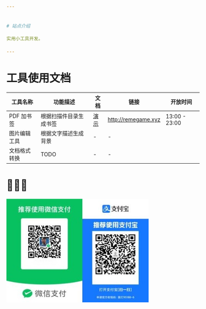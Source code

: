 ```yaml
---


# 站点介绍

实用小工具开发。

---
```



# 工具使用文档

| 工具名称 | 功能描述    | 文档                        | 链接                  | 开放时间      |
|------- |----------- |--------------------------- |--------------------- |------------- |
| PDF 加书签 | 根据扫描件目录生成书签 | [演示](pdf_content_how_to.md) | <http://remegame.xyz> | 13:00 - 23:00 |
| 图片编辑工具 | 根据文字描述生成背景 | -                           | -                     |               |
| 文档格式转换 | TODO        | -                           | -                     |               |


# 🕺🤓🐢

![img](./images/fkm.jpg)
